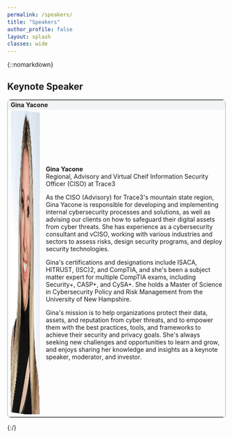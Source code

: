 ```yaml
---
permalink: /speakers/
title: "Speakers"
author_profile: false
layout: splash
classes: wide
---
```


{::nomarkdown}
<h2>Keynote Speaker</h2>
<table style="width:100%; border-style:solid; border-color:#ABB2B9; border-width:thin; border-radius: 8px;">
    <tr>
        <td colspan="2" style='background-color:#F2F3F4; font-weight:700;' id='K1'>Gina Yacone</td>
    </tr>
    <tr>
        <td style="vertical-align:top;">
            <img src="../assets/images/speakers/Gina_Yacone_keynote.jpeg" alt="Gina Yacone" width="600" height="700">
        </td>
        <td>
            <p><b>Gina Yacone</b><br>Regional, Advisory and Virtual Cheif Information Security Officer (CISO) at Trace3</p>
            <p>As the CISO (Advisory) for Trace3's mountain state region, Gina Yacone is responsible for developing and implementing internal cybersecurity processes and solutions, as well as advising our clients on how to safeguard their digital assets from cyber threats. She has experience as a cybersecurity consultant and vCISO, working with various industries and sectors to assess risks, design security programs, and deploy security technologies.</p>
            <p>Gina's certifications and designations include ISACA, HITRUST, (ISC)2, and CompTIA, and she's been a subject matter expert for multiple CompTIA exams, including Security+, CASP+, and CySA+. She holds a Master of Science in Cybersecurity Policy and Risk Management from the University of New Hampshire.</p>
            <p>Gina's mission is to help organizations protect their data, assets, and reputation from cyber threats, and to empower them with the best practices, tools, and frameworks to achieve their security and privacy goals. She's always seeking new challenges and opportunities to learn and grow, and enjoys sharing her knowledge and insights as a keynote speaker, moderator, and investor.</p>
            <!-- TODO: Add link to schedule when schedule published
            <p><b>Talk: </b><a href="/schedule/#K1">Keynote Address</a></p>
            -->
        </td>
    </tr>
</table>
<!-- TODO: Add speakers
<h2>Speakers</h2>
<table style="width:100%; border-style:solid; border-color:#ABB2B9; border-width:thin; border-radius: 8px;">
    <tr>
        <td style="vertical-align:top;">
        <img src="../assets/images/bio-photo.jpg" alt="Bio Photo Placeholder" width="600" height="700">
        </td>
        <td>
            <p>{bio content}</p>
        </td>
    </tr>
</table>
-->
{:/}